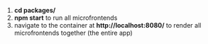 1. **cd packages/**
2. **npm start** to run all microfrontends
3. navigate to the container at **http://localhost:8080/** to render all microfrontends together (the entire app)
